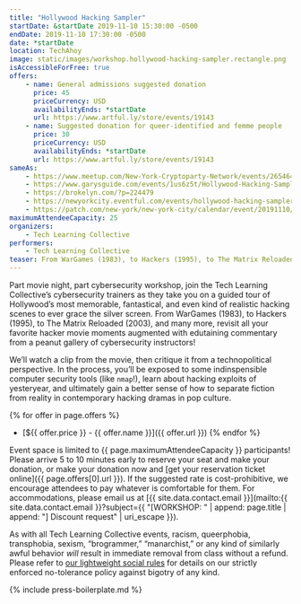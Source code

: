 ```yaml
---
title: "Hollywood Hacking Sampler"
startDate: &startDate 2019-11-10 15:30:00 -0500
endDate: 2019-11-10 17:30:00 -0500
date: *startDate
location: TechAhoy
image: static/images/workshop.hollywood-hacking-sampler.rectangle.png
isAccessibleForFree: true
offers:
    - name: General admissions suggested donation
      price: 45
      priceCurrency: USD
      availabilityEnds: *startDate
      url: https://www.artful.ly/store/events/19143
    - name: Suggested donation for queer-identified and femme people
      price: 30
      priceCurrency: USD
      availabilityEnds: *startDate
      url: https://www.artful.ly/store/events/19143
sameAs:
    - https://www.meetup.com/New-York-Cryptoparty-Network/events/265464831/
    - https://www.garysguide.com/events/1us6z5t/Hollywood-Hacking-Sampler
    - https://brokelyn.com/?p=224479
    - https://newyorkcity.eventful.com/events/hollywood-hacking-sampler-/E0-001-131293967-0
    - https://patch.com/new-york/new-york-city/calendar/event/20191110/661910/hollywood-hacking-sampler
maximumAttendeeCapacity: 25
organizers:
    - Tech Learning Collective
performers:
    - Tech Learning Collective
teaser: From WarGames (1983), to Hackers (1995), to The Matrix Reloaded (2003), and many more, revisit all your favorite hacker movie moments augmented with edutaining commentary from a peanut gallery of cybersecurity instructors!
---
```


Part movie night, part cybersecurity workshop, join the Tech Learning Collective&rsquo;s cybersecurity trainers as they take you on a guided tour of Hollywood&rsquo;s most memorable, fantastical, and even kind of realistic hacking scenes to ever grace the silver screen. From WarGames (1983), to Hackers (1995), to The Matrix Reloaded (2003), and many more, revisit all your favorite hacker movie moments augmented with edutaining commentary from a peanut gallery of cybersecurity instructors!

We&rsquo;ll watch a clip from the movie, then critique it from a technopolitical perspective. In the process, you&rsquo;ll be exposed to some indinspensible computer security tools (like `nmap`!), learn about hacking exploits of yesteryear, and ultimately gain a better sense of how to separate fiction from reality in contemporary hacking dramas in pop culture.

{% for offer in page.offers %}
* [${{ offer.price }} - {{ offer.name }}]({{ offer.url }})
{% endfor %}

Event space is limited to {{ page.maximumAttendeeCapacity }} participants! Please arrive 5 to 10 minutes early to reserve your seat and make your donation, or make your donation now and [get your reservation ticket online]({{ page.offers[0].url }}). If the suggested rate is cost-prohibitive, we encourage attendees to pay whatever is comfortable for them. For accommodations, please email us at [{{ site.data.contact.email }}](mailto:{{ site.data.contact.email }}?subject={{ "[WORKSHOP: " | append: page.title | append: "] Discount request" | uri_escape }}).

As with all Tech Learning Collective events, racism, queerphobia, transphobia, sexism, &ldquo;brogrammer,&rdquo; &ldquo;manarchist,&rdquo; or any kind of similarly awful behavior *will* result in immediate removal from class without a refund. Please refer to [our lightweight social rules](https://github.com/AnarchoTechNYC/meta/wiki/Social-rules) for details on our strictly enforced no-tolerance policy against bigotry of any kind.

{% include press-boilerplate.md %}
